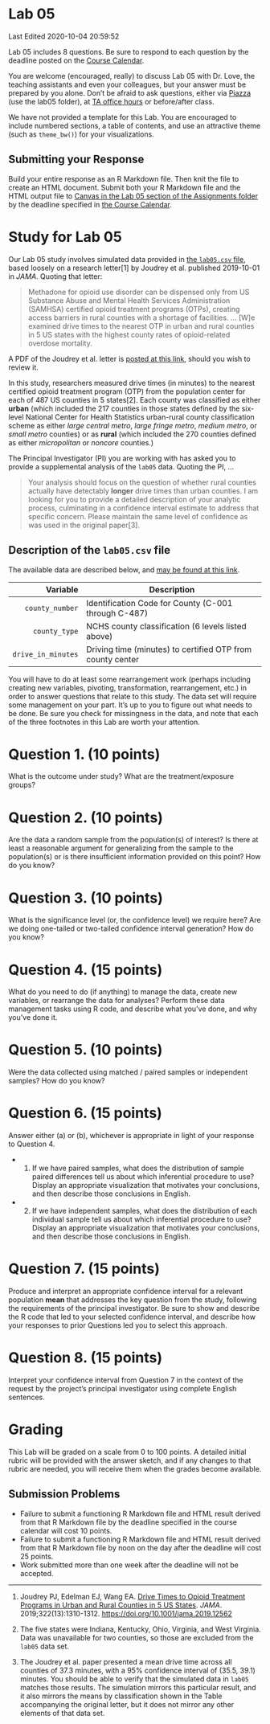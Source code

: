 Lab 05
================
Last Edited 2020-10-04 20:59:52

Lab 05 includes 8 questions. Be sure to respond to each question by the
deadline posted on the [Course
Calendar](https://thomaselove.github.io/431/calendar.html).

You are welcome (encouraged, really) to discuss Lab 05 with Dr. Love,
the teaching assistants and even your colleagues, but your answer must
be prepared by you alone. Don’t be afraid to ask questions, either via
[Piazza](https://piazza.com/case/fall2020/pqhs431) (use the lab05
folder), at [TA office
hours](https://thomaselove.github.io/431/contact.html) or before/after
class.

We have not provided a template for this Lab. You are encouraged to
include numbered sections, a table of contents, and use an attractive
theme (such as `theme_bw()`) for your visualizations.

## Submitting your Response

Build your entire response as an R Markdown file. Then knit the file to
create an HTML document. Submit both your R Markdown file and the HTML
output file to [Canvas in the Lab 05 section of the Assignments
folder](https://canvas.case.edu) by the deadline specified in [the
Course Calendar](https://thomaselove.github.io/431/calendar.html).

# Study for Lab 05

Our Lab 05 study involves simulated data provided in [the `lab05.csv`
file](https://raw.githubusercontent.com/THOMASELOVE/431-2020/master/labs/lab05/data/lab05.csv),
based loosely on a research letter\[1\] by Joudrey et al. published
2019-10-01 in *JAMA*. Quoting that letter:

> Methadone for opioid use disorder can be dispensed only from US
> Substance Abuse and Mental Health Services Administration (SAMHSA)
> certified opioid treatment programs (OTPs), creating access barriers
> in rural counties with a shortage of facilities. … \[W\]e examined
> drive times to the nearest OTP in urban and rural counties in 5 US
> states with the highest county rates of opioid-related overdose
> mortality.

A PDF of the Joudrey et al. letter is [posted at this
link](https://github.com/THOMASELOVE/431-2020/blob/master/labs/lab05/article/jama_joudrey_2019.pdf),
should you wish to review it.

In this study, researchers measured drive times (in minutes) to the
nearest certified opioid treatment program (OTP) from the population
center for each of 487 US counties in 5 states\[2\]. Each county was
classified as either **urban** (which included the 217 counties in those
states defined by the six-level National Center for Health Statistics
urban-rural county classification scheme as either *large central
metro*, *large fringe metro*, *medium metro*, or *small metro* counties)
or as **rural** (which included the 270 counties defined as either
*micropolitan* or *noncore* counties.)

The Principal Investigator (PI) you are working with has asked you to
provide a supplemental analysis of the `lab05` data. Quoting the PI, …

> Your analysis should focus on the question of whether rural counties
> actually have detectably **longer** drive times than urban counties. I
> am looking for you to provide a detailed description of your analytic
> process, culminating in a confidence interval estimate to address that
> specific concern. Please maintain the same level of confidence as was
> used in the original paper\[3\].

## Description of the `lab05.csv` file

The available data are described below, and [may be found at this
link](https://raw.githubusercontent.com/THOMASELOVE/431-2020/master/labs/lab05/data/lab05.csv).

|           Variable | Description                                                |
| -----------------: | ---------------------------------------------------------- |
|    `county_number` | Identification Code for County (C-001 through C-487)       |
|      `county_type` | NCHS county classification (6 levels listed above)         |
| `drive_in_minutes` | Driving time (minutes) to certified OTP from county center |

You will have to do at least some rearrangement work (perhaps including
creating new variables, pivoting, transformation, rearrangement, etc.)
in order to answer questions that relate to this study. The data set
will require some management on your part. It’s up to you to figure out
what needs to be done. Be sure you check for missingness in the data,
and note that each of the three footnotes in this Lab are worth your
attention.

# Question 1. (10 points)

What is the outcome under study? What are the treatment/exposure groups?

# Question 2. (10 points)

Are the data a random sample from the population(s) of interest? Is
there at least a reasonable argument for generalizing from the sample to
the population(s) or is there insufficient information provided on this
point? How do you know?

# Question 3. (10 points)

What is the significance level (or, the confidence level) we require
here? Are we doing one-tailed or two-tailed confidence interval
generation? How do you know?

# Question 4. (15 points)

What do you need to do (if anything) to manage the data, create new
variables, or rearrange the data for analyses? Perform these data
management tasks using R code, and describe what you’ve done, and why
you’ve done it.

# Question 5. (10 points)

Were the data collected using matched / paired samples or independent
samples? How do you know?

# Question 6. (15 points)

Answer either (a) or (b), whichever is appropriate in light of your
response to Question 4.

  - 1)  If we have paired samples, what does the distribution of sample
        paired differences tell us about which inferential procedure to
        use? Display an appropriate visualization that motivates your
        conclusions, and then describe those conclusions in English.

  - 2)  If we have independent samples, what does the distribution of
        each individual sample tell us about which inferential procedure
        to use? Display an appropriate visualization that motivates your
        conclusions, and then describe those conclusions in English.

# Question 7. (15 points)

Produce and interpret an appropriate confidence interval for a relevant
population **mean** that addresses the key question from the study,
following the requirements of the principal investigator. Be sure to
show and describe the R code that led to your selected confidence
interval, and describe how your responses to prior Questions led you to
select this approach.

# Question 8. (15 points)

Interpret your confidence interval from Question 7 in the context of the
request by the project’s principal investigator using complete English
sentences.

# Grading

This Lab will be graded on a scale from 0 to 100 points. A detailed
initial rubric will be provided with the answer sketch, and if any
changes to that rubric are needed, you will receive them when the grades
become available.

## Submission Problems

  - Failure to submit a functioning R Markdown file and HTML result
    derived from that R Markdown file by the deadline specified in the
    course calendar will cost 10 points.
  - Failure to submit a functioning R Markdown file and HTML result
    derived from that R Markdown file by noon on the day after the
    deadline will cost 25 points.
  - Work submitted more than one week after the deadline will not be
    accepted.

-----

1.  Joudrey PJ, Edelman EJ, Wang EA. [Drive Times to Opioid Treatment
    Programs in Urban and Rural Counties in 5 US
    States](https://jamanetwork.com/journals/jama/fullarticle/2752051).
    *JAMA*. 2019;322(13):1310-1312.
    <https://doi.org/10.1001/jama.2019.12562>

2.  The five states were Indiana, Kentucky, Ohio, Virginia, and West
    Virginia. Data was unavailable for two counties, so those are
    excluded from the `lab05` data set.

3.  The Joudrey et al. paper presented a mean drive time across all
    counties of 37.3 minutes, with a 95% confidence interval of (35.5,
    39.1) minutes. You should be able to verify that the simulated data
    in `lab05` matches those results. The simulation mirrors this
    particular result, and it also mirrors the means by classification
    shown in the Table accompanying the original letter, but it does not
    mirror any other elements of that data set.
